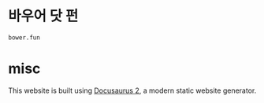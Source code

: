 # 바우어 닷 펀

`bower.fun`

# misc

This website is built using [Docusaurus 2](https://docusaurus.io/), a modern static website generator.
